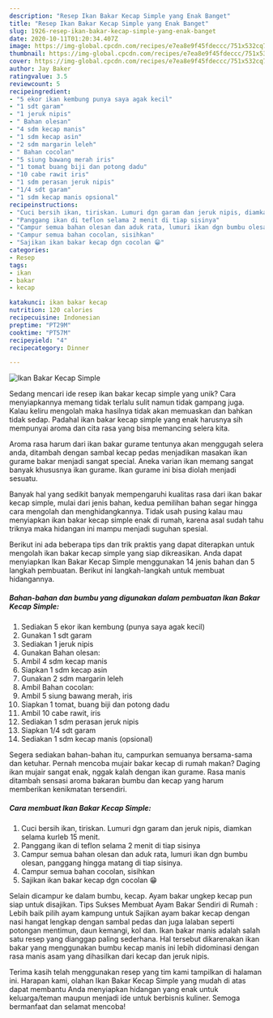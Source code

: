 ```yaml
---
description: "Resep Ikan Bakar Kecap Simple yang Enak Banget"
title: "Resep Ikan Bakar Kecap Simple yang Enak Banget"
slug: 1926-resep-ikan-bakar-kecap-simple-yang-enak-banget
date: 2020-10-11T01:20:34.407Z
image: https://img-global.cpcdn.com/recipes/e7ea8e9f45fdeccc/751x532cq70/ikan-bakar-kecap-simple-foto-resep-utama.jpg
thumbnail: https://img-global.cpcdn.com/recipes/e7ea8e9f45fdeccc/751x532cq70/ikan-bakar-kecap-simple-foto-resep-utama.jpg
cover: https://img-global.cpcdn.com/recipes/e7ea8e9f45fdeccc/751x532cq70/ikan-bakar-kecap-simple-foto-resep-utama.jpg
author: Jay Baker
ratingvalue: 3.5
reviewcount: 5
recipeingredient:
- "5 ekor ikan kembung punya saya agak kecil"
- "1 sdt garam"
- "1 jeruk nipis"
- " Bahan olesan"
- "4 sdm kecap manis"
- "1 sdm kecap asin"
- "2 sdm margarin leleh"
- " Bahan cocolan"
- "5 siung bawang merah iris"
- "1 tomat buang biji dan potong dadu"
- "10 cabe rawit iris"
- "1 sdm perasan jeruk nipis"
- "1/4 sdt garam"
- "1 sdm kecap manis opsional"
recipeinstructions:
- "Cuci bersih ikan, tiriskan. Lumuri dgn garam dan jeruk nipis, diamkan selama kurleb 15 menit."
- "Panggang ikan di teflon selama 2 menit di tiap sisinya"
- "Campur semua bahan olesan dan aduk rata, lumuri ikan dgn bumbu olesan, panggang hingga matang di tiap sisinya."
- "Campur semua bahan cocolan, sisihkan"
- "Sajikan ikan bakar kecap dgn cocolan 😁"
categories:
- Resep
tags:
- ikan
- bakar
- kecap

katakunci: ikan bakar kecap 
nutrition: 120 calories
recipecuisine: Indonesian
preptime: "PT29M"
cooktime: "PT57M"
recipeyield: "4"
recipecategory: Dinner

---
```



![Ikan Bakar Kecap Simple](https://img-global.cpcdn.com/recipes/e7ea8e9f45fdeccc/751x532cq70/ikan-bakar-kecap-simple-foto-resep-utama.jpg)

Sedang mencari ide resep ikan bakar kecap simple yang unik? Cara menyiapkannya memang tidak terlalu sulit namun tidak gampang juga. Kalau keliru mengolah maka hasilnya tidak akan memuaskan dan bahkan tidak sedap. Padahal ikan bakar kecap simple yang enak harusnya sih mempunyai aroma dan cita rasa yang bisa memancing selera kita.

Aroma rasa harum dari ikan bakar gurame tentunya akan menggugah selera anda, ditambah dengan sambal kecap pedas menjadikan masakan ikan gurame bakar menjadi sangat special. Aneka varian ikan memang sangat banyak khususnya ikan gurame. Ikan gurame ini bisa diolah menjadi sesuatu.

Banyak hal yang sedikit banyak mempengaruhi kualitas rasa dari ikan bakar kecap simple, mulai dari jenis bahan, kedua pemilihan bahan segar hingga cara mengolah dan menghidangkannya. Tidak usah pusing kalau mau menyiapkan ikan bakar kecap simple enak di rumah, karena asal sudah tahu triknya maka hidangan ini mampu menjadi suguhan spesial.


Berikut ini ada beberapa tips dan trik praktis yang dapat diterapkan untuk mengolah ikan bakar kecap simple yang siap dikreasikan. Anda dapat menyiapkan Ikan Bakar Kecap Simple menggunakan 14 jenis bahan dan 5 langkah pembuatan. Berikut ini langkah-langkah untuk membuat hidangannya.

<!--inarticleads1-->

##### Bahan-bahan dan bumbu yang digunakan dalam pembuatan Ikan Bakar Kecap Simple:

1. Sediakan 5 ekor ikan kembung (punya saya agak kecil)
1. Gunakan 1 sdt garam
1. Sediakan 1 jeruk nipis
1. Gunakan  Bahan olesan:
1. Ambil 4 sdm kecap manis
1. Siapkan 1 sdm kecap asin
1. Gunakan 2 sdm margarin leleh
1. Ambil  Bahan cocolan:
1. Ambil 5 siung bawang merah, iris
1. Siapkan 1 tomat, buang biji dan potong dadu
1. Ambil 10 cabe rawit, iris
1. Sediakan 1 sdm perasan jeruk nipis
1. Siapkan 1/4 sdt garam
1. Sediakan 1 sdm kecap manis (opsional)


Segera sediakan bahan-bahan itu, campurkan semuanya bersama-sama dan ketuhar. Pernah mencoba mujair bakar kecap di rumah makan? Daging ikan mujair sangat enak, nggak kalah dengan ikan gurame. Rasa manis ditambah sensasi aroma bakaran bumbu dan kecap yang harum memberikan kenikmatan tersendiri. 

<!--inarticleads2-->

##### Cara membuat Ikan Bakar Kecap Simple:

1. Cuci bersih ikan, tiriskan. Lumuri dgn garam dan jeruk nipis, diamkan selama kurleb 15 menit.
1. Panggang ikan di teflon selama 2 menit di tiap sisinya
1. Campur semua bahan olesan dan aduk rata, lumuri ikan dgn bumbu olesan, panggang hingga matang di tiap sisinya.
1. Campur semua bahan cocolan, sisihkan
1. Sajikan ikan bakar kecap dgn cocolan 😁


Selain dicampur ke dalam bumbu, kecap. Ayam bakar ungkep kecap pun siap untuk disajikan. Tips Sukses Membuat Ayam Bakar Sendiri di Rumah : Lebih baik pilih ayam kampung untuk Sajikan ayam bakar kecap dengan nasi hangat lengkap dengan sambal pedas dan juga lalaban seperti potongan mentimun, daun kemangi, kol dan. Ikan bakar manis adalah salah satu resep yang dianggap paling sederhana. Hal tersebut dikarenakan ikan bakar yang menggunakan bumbu kecap manis ini lebih didominasi dengan rasa manis asam yang dihasilkan dari kecap dan jeruk nipis. 

Terima kasih telah menggunakan resep yang tim kami tampilkan di halaman ini. Harapan kami, olahan Ikan Bakar Kecap Simple yang mudah di atas dapat membantu Anda menyiapkan hidangan yang enak untuk keluarga/teman maupun menjadi ide untuk berbisnis kuliner. Semoga bermanfaat dan selamat mencoba!
